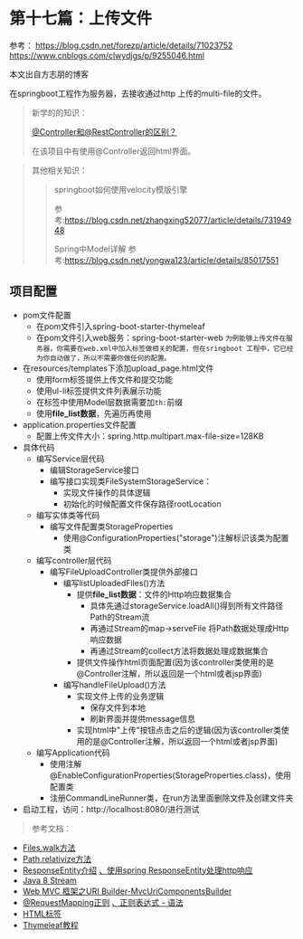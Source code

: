# 第十七篇：上传文件

参考：
https://blog.csdn.net/forezp/article/details/71023752
https://www.cnblogs.com/clwydjgs/p/9255046.html

本文出自方志朋的博客

在springboot工程作为服务器，去接收通过http 上传的multi-file的文件。

> 新学的的知识：
>
> [@Controller和@RestController的区别？][10]
>
> 在该项目中有使用@Controller返回html界面。

> 其他相关知识：
>> springboot如何使用velocity模版引擎
>>
>> 参考:https://blog.csdn.net/zhangxing52077/article/details/73194948
>>
>> Spring中Model详解
>> 参考:https://blog.csdn.net/yongwa123/article/details/85017551

项目配置
---

* pom文件配置
    * 在pom文件引入spring-boot-starter-thymeleaf
    * 在pom文件引入web服务：spring-boot-starter-web
    `为例能够上传文件在服务器，你需要在web.xml中加入标签做相关的配置，但在sringboot 工程中，它已经为你自动做了，所以不需要你做任何的配置。`
* 在resources/templates下添加upload_page.html文件
    * 使用form标签提供上传文件和提交功能
    * 使用ul-li标签提供文件列表展示功能
    * 在标签中使用Model层数据需要加`th:`前缀
    * 使用**file_list数据**，先遍历再使用
* application.properties文件配置
    * 配置上传文件大小：spring.http.multipart.max-file-size=128KB
* 具体代码
    * 编写Service层代码
        * 编辑StorageService接口
        * 编写接口实现类FileSystemStorageService：
            * 实现文件操作的具体逻辑
            * 初始化的时候配置文件保存路径rootLocation
    * 编写实体类等代码
        * 编写文件配置类StorageProperties
            * 使用@ConfigurationProperties("storage")注解标识该类为配置类
    * 编写controller层代码
        * 编写FileUploadController类提供外部接口
            * 编写listUploadedFiles()方法
                * 提供**file_list数据**：文件的Http响应数据集合
                    * 具体先通过storageService.loadAll()得到所有文件路径Path的Stream流
                    * 再通过Stream的map->serveFile 将Path数据处理成Http响应数据
                    * 再通过Stream的collect方法将数据处理成数据集合
                * 提供文件操作html页面配置(因为该controller类使用的是@Controller注解，所以返回是一个html或者jsp界面)
            * 编写handleFileUpload()方法
                * 实现文件上传的业务逻辑
                    * 保存文件到本地
                    * 刷新界面并提供message信息
                * 实现html中"上传"按钮点击之后的逻辑(因为该controller类使用的是@Controller注解，所以返回一个html或者jsp界面)
    * 编写Application代码
        * 使用注解@EnableConfigurationProperties(StorageProperties.class)，使用配置类
        * 注册CommandLineRunner类，在run方法里面删除文件及创建文件夹
* 启动工程，访问：http://localhost:8080/进行测试

 
>参考文档：
- [Files.walk方法][1]
- [Path.relativize方法][2]
- [ResponseEntity介绍][3] [、使用spring ResponseEntity处理http响应][4]
- [Java 8 Stream][5]
- [Web MVC 框架之URI Builder-MvcUriComponentsBuilder][6]
- [@RequestMapping正则][7.1] [、正则表达式 - 语法][7.2]
- [HTML标签][8]
- [Thymeleaf教程][9]

[1]:https://www.mkyong.com/java/java-files-walk-examples/
[2]:https://docs.oracle.com/javase/9/docs/api/java/nio/file/Path.html
[3]:https://www.jdon.com/springboot/responseentity.html
[4]:https://blog.csdn.net/neweastsun/article/details/81142870
[5]:https://www.runoob.com/java/java8-streams.html
[6]:https://www.cnblogs.com/larryzeal/p/6131664.html
[7.1]:https://www.cnblogs.com/yanghongfei/p/6944161.html
[7.2]:https://www.runoob.com/regexp/regexp-syntax.html
[8]:https://www.w3school.com.cn/tags/tag_li.asp
[9]:https://www.e-learn.cn/thymeleaf
[10]:https://www.cnblogs.com/clwydjgs/p/9255046.html
